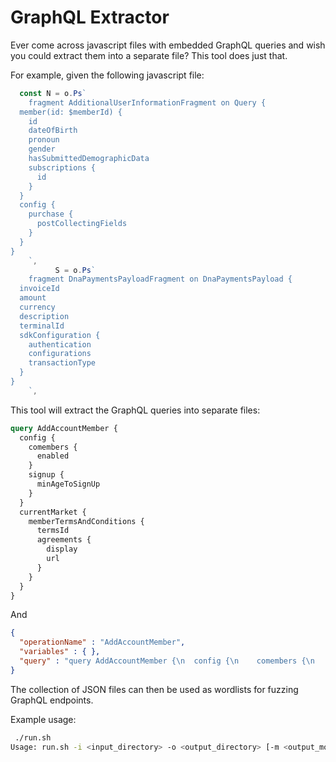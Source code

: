 # GraphQL Extractor

Ever come across javascript files with embedded GraphQL queries and wish you could extract them into a separate file? This tool does just that.

For example, given the following javascript file:

```javascript
  const N = o.Ps`
    fragment AdditionalUserInformationFragment on Query {
  member(id: $memberId) {
    id
    dateOfBirth
    pronoun
    gender
    hasSubmittedDemographicData
    subscriptions {
      id
    }
  }
  config {
    purchase {
      postCollectingFields
    }
  }
}
    `,
          S = o.Ps`
    fragment DnaPaymentsPayloadFragment on DnaPaymentsPayload {
  invoiceId
  amount
  currency
  description
  terminalId
  sdkConfiguration {
    authentication
    configurations
    transactionType
  }
}
    `,
```

This tool will extract the GraphQL queries into separate files:

```graphql
query AddAccountMember {
  config {
    comembers {
      enabled
    }
    signup {
      minAgeToSignUp
    }
  }
  currentMarket {
    memberTermsAndConditions {
      termsId
      agreements {
        display
        url
      }
    }
  }
}
```

And

```json
{
  "operationName" : "AddAccountMember",
  "variables" : { },
  "query" : "query AddAccountMember {\n  config {\n    comembers {\n      enabled\n    }\n    signup {\n      minAgeToSignUp\n    }\n  }\n  currentMarket {\n    memberTermsAndConditions {\n      termsId\n      agreements {\n        display\n        url\n      }\n    }\n  }\n}"
}
```

The collection of JSON files can then be used as wordlists for fuzzing GraphQL endpoints.

Example usage:

```bash
 ./run.sh
Usage: run.sh -i <input_directory> -o <output_directory> [-m <output_mode> (json, graphql or all)]
```